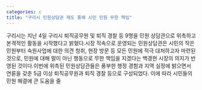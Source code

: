 ```yaml
---
categories: c
title: "구리시 민원상담관 제도 통해 시민 민원 무한 책임"
---
```

구리시는 지난 4일 구리시 퇴직공무원 및 퇴직 경찰 등 9명을 민원 상담관으로 위촉하고 본격적인 활동을 시작했다고 밝혔다.시장 직속으로 운영되는 민원상담관은 시민의 작은 민원부터 숙원사업에 대한 의견 청취, 현장 방문 등 모든 민원에 적극 대처하고자 마련된 것으로, 민원에 대해 말이 아닌 행동으로 무한 책임을 지겠다는 백경현 시장의 의지가 반영된 것이다.이번에 위촉된 민원상담관들은 풍부한 행정 경험과 지역 실정에 밝으면서 연륜을 갖춘 5급 이상 퇴직공무원과 퇴직 경찰 등으로 구성되었다. 이에 따라 시민들의 민원 해결에 큰 도움을 줄